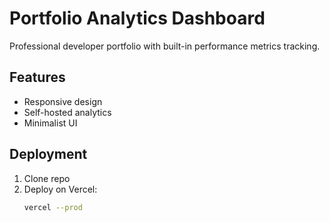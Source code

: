 # Portfolio Analytics Dashboard

Professional developer portfolio with built-in performance metrics tracking.

## Features
- Responsive design
- Self-hosted analytics
- Minimalist UI

## Deployment
1. Clone repo
2. Deploy on Vercel:
   ```bash
   vercel --prod